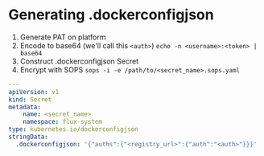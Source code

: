 # Generating .dockerconfigjson

1. Generate PAT on platform
2. Encode to base64 (we'll call this `<auth>`)
`echo -n <username>:<token> | base64`
3. Construct .dockerconfigjson Secret
4. Encrypt with SOPS
`sops -i -e /path/to/<secret_name>.sops.yaml`

```yaml
---
apiVersion: v1
kind: Secret
metadata:
    name: <secret_name>
    namespace: flux-system
type: kubernetes.io/dockerconfigjson
stringData:
  .dockerconfigjson: '{"auths":{"<registry_url>":{"auth":"<auth>"}}}'
```
